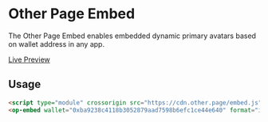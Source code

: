 # Other Page Embed
The Other Page Embed enables embedded dynamic primary avatars based on wallet address in any app.

[Live Preview](https://docs.other.page/embed/)

## Usage

```html
<script type="module" crossorigin src="https://cdn.other.page/embed.js" integrity="sha384-6XjaEP8uEquK70QwOlPpxRHrKGpUGcqrPd9+07seaVhV6M7gQOwYkcz8TB/1UuIF"></script>
<op-embed wallet="0xba9238c4118b3052879aad7598b6efc1ce44e640" format="icon" />
```